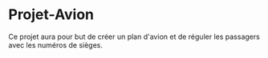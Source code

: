# Projet-Avion

Ce projet aura pour but de créer un plan d'avion et de réguler les passagers avec les numéros de sièges.
